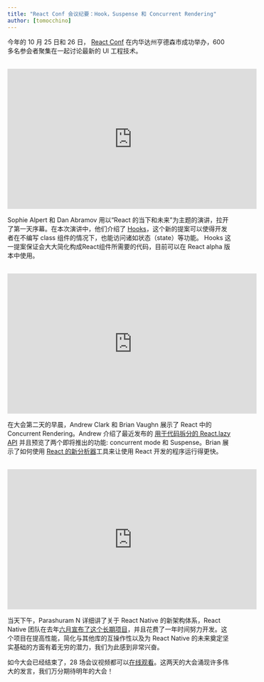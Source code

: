 ```yaml
---
title: "React Conf 会议纪要：Hook，Suspense 和 Concurrent Rendering"
author: [tomocchino]
---
```


今年的 10 月 25 日和 26 日， [React Conf](https://conf.reactjs.org/) 在内华达州亨德森市成功举办，600 多名参会者聚集在一起讨论最新的 UI 工程技术。

<br>

<iframe width="560" height="315" src="https://www.youtube.com/embed/V-QO-KO90iQ" frameborder="0" allow="accelerometer; autoplay; encrypted-media; gyroscope; picture-in-picture" allowfullscreen></iframe>

Sophie Alpert 和 Dan Abramov 用以“React 的当下和未来”为主题的演讲，拉开了第一天序幕。在本次演讲中，他们介绍了 [Hooks](/docs/hooks-intro.html)，这个新的提案可以使得开发者在不编写 class 组件的情况下，也能访问诸如状态（state）等功能。 Hooks 这一提案保证会大大简化构成React组件所需要的代码，目前可以在 React alpha 版本中使用。

<br>

<iframe width="560" height="315" src="https://www.youtube.com/embed/ByBPyMBTzM0" frameborder="0" allow="accelerometer; autoplay; encrypted-media; gyroscope; picture-in-picture" allowfullscreen></iframe>

在大会第二天的早晨，Andrew Clark 和 Brian Vaughn 展示了 React 中的 Concurrent Rendering。Andrew 介绍了最近发布的 [用于代码拆分的 React.lazy API](/blog/2018/10/23/react-v-16-6.html) 并且预览了两个即将推出的功能: concurrent mode 和 Suspense。Brian 展示了如何使用 [React 的新分析器](/blog/2018/09/10/introducing-the-react-profiler.html)工具来让使用 React 开发的程序运行得更快。

<br>

<iframe width="560" height="315" src="https://www.youtube.com/embed/UcqRXTriUVI" frameborder="0" allow="accelerometer; autoplay; encrypted-media; gyroscope; picture-in-picture" allowfullscreen></iframe>

当天下午，Parashuram N 详细讲了关于 React Native 的新架构体系，React Native 团队在去年[六月宣布了这个长期项目](https://facebook.github.io/react-native/blog/2018/06/14/state-of-react-native-2018)，并且花费了一年时间努力开发。这个项目在提高性能，简化与其他库的互操作性以及为 React Native 的未来奠定坚实基础的方面有着无穷的潜力，我们为此感到非常兴奋。

如今大会已经结束了，28 场会议视频都可以[在线观看](https://www.youtube.com/playlist?list=PLPxbbTqCLbGE5AihOSExAa4wUM-P42EIJ)。这两天的大会涌现许多伟大的发言，我们万分期待明年的大会！
